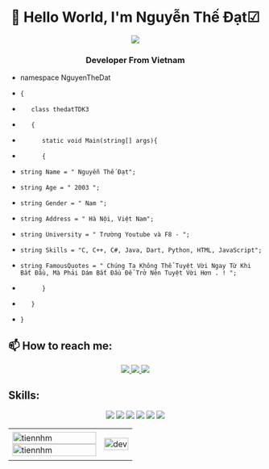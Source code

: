 <h1 align="center"> 👋 Hello World, I'm Nguyễn Thế Đạt☑ </h1>
<p align="center"><img src="https://img.icons8.com/clouds/100/undefined/vietnam--v2.png"/></p>
<h3 align="center"> Developer From Vietnam </h3>

-    namespace NguyenTheDat
-     {
-        class thedatTDK3
-        {
-           static void Main(string[] args){
-           {    
-     string Name = " Nguyễn Thế Đạt";
-     string Age = " 2003 ";
-     string Gender = " Nam ";
-     string Address = " Hà Nội, Việt Nam";
-     string University = " Trường Youtube và F8 - ";
-     string Skills = "C, C++, C#, Java, Dart, Python, HTML, JavaScript";
-     string FamousQuotes = " Chúng Ta Không Thể Tuyệt Vời Ngay Từ Khi Bắt Đầu, Mà Phải Dám Bắt Đầu Để Trở Nên Tuyệt Vời Hơn . ! ";
-           }
-        }
-     }
   

## 📫 How to reach me:



<p align="center">
  
  <a href="https://www.facebook.com/Info.NguyenTheDat.Username" alt="Facebook">
    <img src="https://img.icons8.com/color/48/undefined/facebook.png" target="_blank" />
  </a> 
  <a href="https://github.com/thedatTDK3" alt="Github">
    <img src="https://img.icons8.com/glyph-neue/64/undefined/github.png"/>
  </a> 
  
  <a href="https://www.instagram.com/devthedat/" alt="Instagram"  >
    <img src="https://img.icons8.com/color/48/undefined/instagram-new--v1.png"/>
  </a>
  
</p>

## Skills:
<p align="center">
   
  <img src="https://img.icons8.com/color/48/undefined/visual-studio--v2.png"/>
  <img src="https://img.icons8.com/color/48/undefined/c-plus-plus-logo.png"/>
  <img src="https://img.icons8.com/fluency/48/undefined/javascript.png"/>
 <img src="https://img.icons8.com/color/48/undefined/c-programming.png"/>
 <img src="https://img.icons8.com/color/48/undefined/python--v1.png"/>
 <img src="https://img.icons8.com/color/48/undefined/html-5--v1.png"/>
</p>

<table style="width:100%;">
  <tr>
    <td>
      <img src="https://github-readme-stats.vercel.app/api/top-langs/?username=tiennhm&bg_color=FFFFFF00&text_color=179fa3&layout=compact&hide=CSS&langs_count=10&custom_title=Top%20ngôn%20ngữ%20được%20dùng" alt="tiennhm" width="100%"/>
      <img src="https://github-readme-stats.vercel.app/api?username=tiennhm&bg_color=FFFFFF00&text_color=179fa3&show_icons=true&count_private=true&include_all_commits=true&custom_title=Hoạt%20động%20trên%20Github" alt="tiennhm" width="100%"/>
    </td>
    <td>
      <p align="center"> 
        <img src="https://cdn.dribbble.com/users/1059583/screenshots/4171367/coding-freak.gif" alt="dev" width="100%"/>
      </p>
    </td>
  </tr>
</table>


